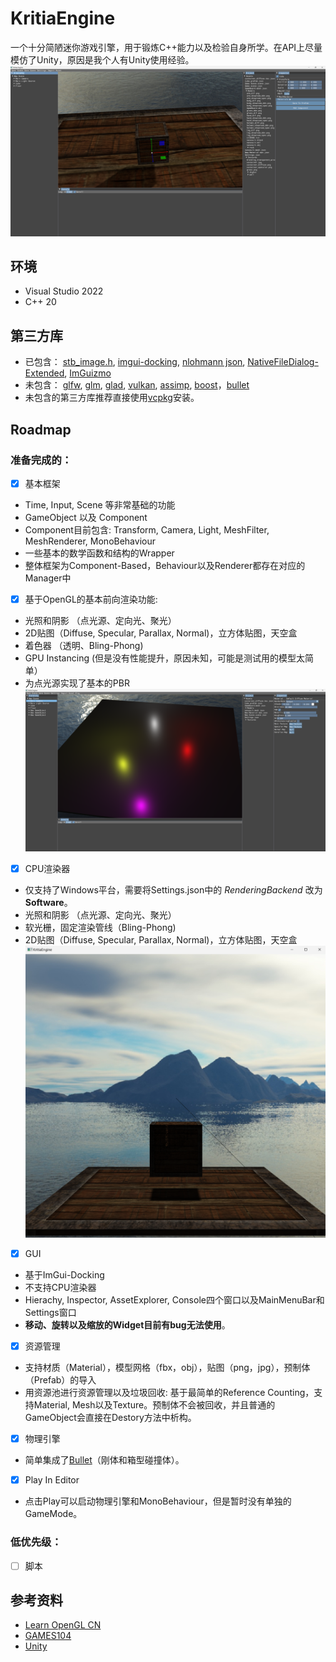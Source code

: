 # KritiaEngine
一个十分简陋迷你游戏引擎，用于锻炼C++能力以及检验自身所学。在API上尽量模仿了Unity，原因是我个人有Unity使用经验。
![截图](/Image/ScreenShot_Engine.png)

## 环境
- Visual Studio 2022
- C++ 20

## 第三方库

- 已包含：
[stb_image.h](https://github.com/nothings/stb/blob/master/stb_image.h), [imgui-docking](https://github.com/ocornut/imgui/tree/docking), [nlohmann json](https://github.com/nlohmann/json), [NativeFileDialog-Extended](https://github.com/btzy/nativefiledialog-extended), [ImGuizmo](https://github.com/CedricGuillemet/ImGuizmo)
- 未包含：
[glfw](https://www.glfw.org/), [glm](https://github.com/g-truc/glm), [glad](https://glad.dav1d.de/), [vulkan](https://vulkan.lunarg.com/), [assimp](https://github.com/assimp/assimp), [boost](https://www.boost.org/)，[bullet](https://github.com/bulletphysics/bullet3)
- 未包含的第三方库推荐直接使用[vcpkg](git@github.com:microsoft/vcpkg.git)安装。
  
## Roadmap
### 准备完成的：
- [x] 基本框架
- Time, Input, Scene 等非常基础的功能
- GameObject 以及 Component
- Component目前包含: Transform, Camera, Light, MeshFilter, MeshRenderer, MonoBehaviour
- 一些基本的数学函数和结构的Wrapper
- 整体框架为Component-Based，Behaviour以及Renderer都存在对应的Manager中

- [x] 基于OpenGL的基本前向渲染功能: 
- 光照和阴影 （点光源、定向光、聚光）
- 2D贴图（Diffuse, Specular, Parallax, Normal)，立方体贴图，天空盒
- 着色器 （透明、Bling-Phong)
- GPU Instancing (但是没有性能提升，原因未知，可能是测试用的模型太简单）
- 为点光源实现了基本的PBR
![PBR](/Image/ScreenShot_PBR.png)

- [x] CPU渲染器
- 仅支持了Windows平台，需要将Settings.json中的 *RenderingBackend* 改为 __Software__。
- 光照和阴影 （点光源、定向光、聚光）
- 软光栅，固定渲染管线（Bling-Phong)
- 2D贴图（Diffuse, Specular, Parallax, Normal)，立方体贴图，天空盒
![CPU渲染器效果](/Image/ScreenShot_SoftwareRendering.png)

- [x] GUI
- 基于ImGui-Docking
- 不支持CPU渲染器
- Hierachy, Inspector, AssetExplorer, Console四个窗口以及MainMenuBar和Settings窗口
- __移动、旋转以及缩放的Widget目前有bug无法使用__。

- [x] 资源管理
- 支持材质（Material），模型网格（fbx，obj），贴图（png，jpg），预制体（Prefab）的导入
- 用资源池进行资源管理以及垃圾回收: 基于最简单的Reference Counting，支持Material, Mesh以及Texture。预制体不会被回收，并且普通的GameObject会直接在Destory方法中析构。

- [x] 物理引擎
- 简单集成了[Bullet](https://github.com/bulletphysics/bullet3)（刚体和箱型碰撞体）。

- [x] Play In Editor
- 点击Play可以启动物理引擎和MonoBehaviour，但是暂时没有单独的GameMode。
### 低优先级：
- [ ] 脚本

## 参考资料
- [Learn OpenGL CN](https://learnopengl-cn.github.io/)
- [GAMES104](https://games-cn.org/games104/)
- [Unity](https://docs.unity3d.com/2022.2/Documentation/ScriptReference/index.html)
